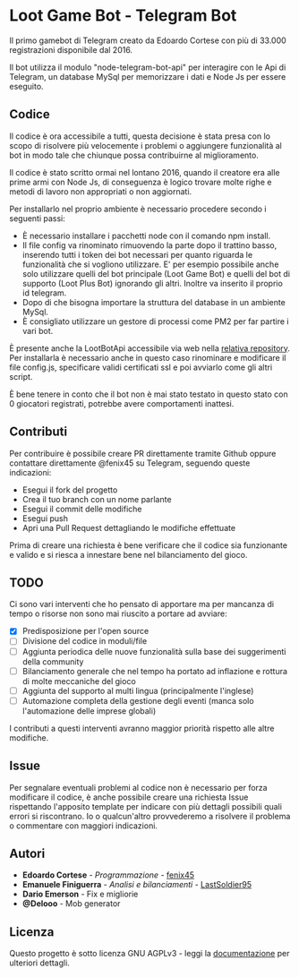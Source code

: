 # Loot Game Bot - Telegram Bot

Il primo gamebot di Telegram creato da Edoardo Cortese con più di 33.000 registrazioni disponibile dal 2016.

Il bot utilizza il modulo "node-telegram-bot-api" per interagire con le Api di Telegram, un database MySql per memorizzare i dati e Node Js per essere eseguito.

## Codice

Il codice è ora accessibile a tutti, questa decisione è stata presa con lo scopo di risolvere più velocemente i problemi o aggiungere funzionalità al bot in modo tale che chiunque possa contribuirne al miglioramento.

Il codice è stato scritto ormai nel lontano 2016, quando il creatore era alle prime armi con Node Js, di conseguenza è logico trovare molte righe e metodi di lavoro non appropriati o non aggiornati.

Per installarlo nel proprio ambiente è necessario procedere secondo i seguenti passi:
- È necessario installare i pacchetti node con il comando npm install.
- Il file config va rinominato rimuovendo la parte dopo il trattino basso, inserendo tutti i token dei bot necessari per quanto riguarda le funzionalità che si vogliono utilizzare. E' per esempio possibile anche solo utilizzare quelli del bot principale (Loot Game Bot) e quelli del bot di supporto (Loot Plus Bot) ignorando gli altri. Inoltre va inserito il proprio id telegram.
- Dopo di che bisogna importare la struttura del database in un ambiente MySql.
- È consigliato utilizzare un gestore di processi come PM2 per far partire i vari bot.

È presente anche la LootBotApi accessibile via web nella [relativa repository](https://github.com/sidelux/LootBotApi).
Per installarla è necessario anche in questo caso rinominare e modificare il file config.js, specificare validi certificati ssl e poi avviarlo come gli altri script.

È bene tenere in conto che il bot non è mai stato testato in questo stato con 0 giocatori registrati, potrebbe avere comportamenti inattesi.

## Contributi

Per contribuire è possibile creare PR direttamente tramite Github oppure contattare direttamente @fenix45 su Telegram, seguendo queste indicazioni:
- Esegui il fork del progetto
- Crea il tuo branch con un nome parlante
- Esegui il commit delle modifiche
- Esegui push
- Apri una Pull Request dettagliando le modifiche effettuate

Prima di creare una richiesta è bene verificare che il codice sia funzionante e valido e si riesca a innestare bene nel bilanciamento del gioco.

## TODO

Ci sono vari interventi che ho pensato di apportare ma per mancanza di tempo o risorse non sono mai riuscito a portare ad avviare:
- [x] Predisposizione per l'open source
- [ ] Divisione del codice in moduli/file
- [ ] Aggiunta periodica delle nuove funzionalità sulla base dei suggerimenti della community
- [ ] Bilanciamento generale che nel tempo ha portato ad inflazione e rottura di molte meccaniche del gioco
- [ ] Aggiunta del supporto al multi lingua (principalmente l'inglese)
- [ ] Automazione completa della gestione degli eventi (manca solo l'automazione delle imprese globali)

I contributi a questi interventi avranno maggior priorità rispetto alle altre modifiche.

## Issue

Per segnalare eventuali problemi al codice non è necessario per forza modificare il codice, è anche possibile creare una richiesta Issue rispettando l'apposito template per indicare con più dettagli possibili quali errori si riscontrano.
Io o qualcun'altro provvederemo a risolvere il problema o commentare con maggiori indicazioni.

## Autori

* **Edoardo Cortese** - *Programmazione* - [fenix45](http://telegram.me/fenix45)
* **Emanuele Finiguerra** - *Analisi e bilanciamenti* - [LastSoldier95](http://telegram.me/LastSoldier95)
* **Dario Emerson** - Fix e migliorie
* **@Delooo** - Mob generator

## Licenza

Questo progetto è sotto licenza GNU AGPLv3 - leggi la [documentazione](https://choosealicense.com/licenses/agpl-3.0/) per ulteriori dettagli.
